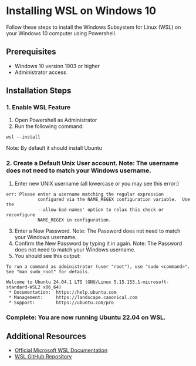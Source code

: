 # Installing WSL on Windows 10

Follow these steps to install the Windows Subsystem for Linux (WSL) on your Windows 10 computer using Powershell.

## Prerequisites

- Windows 10 version 1903 or higher
- Administrator access

## Installation Steps

### 1. Enable WSL Feature

1. Open Powershell as Administrator
2. Run the following command:

```
wsl --install
```

Note: By default it should install Ubuntu


### 2. Create a Default Unix User account. Note: The username does not need to match your Windows username.
1. Enter new UNIX username (all lowercase or you may see this error:)

```
err: Please enter a username matching the regular expression
            configured via the NAME_REGEX configuration variable.  Use the
            --allow-bad-names' option to relax this check or reconfigure           
            NAME_REGEX in configuration.
```

3. Enter a New Password. Note: The Password does not need to match your Windows username.
4. Confirm the New Password by typing it in again. Note: The Password does not need to match your Windows username.
5. You should see this output:
    
```Installation successful!
To run a command as administrator (user "root"), use "sudo <command>".
See "man sudo_root" for details.

Welcome to Ubuntu 24.04.1 LTS (GNU/Linux 5.15.153.1-microsoft-standard-WSL2 x86_64)
 * Documentation:  https://help.ubuntu.com
 * Management:     https://landscape.canonical.com
 * Support:        https://ubuntu.com/pro
```

### Complete: You are now running Ubuntu 22.04 on WSL.

## Additional Resources

- [Official Microsoft WSL Documentation](https://docs.microsoft.com/en-us/windows/wsl/)
- [WSL GitHub Repository](https://github.com/microsoft/WSL)
